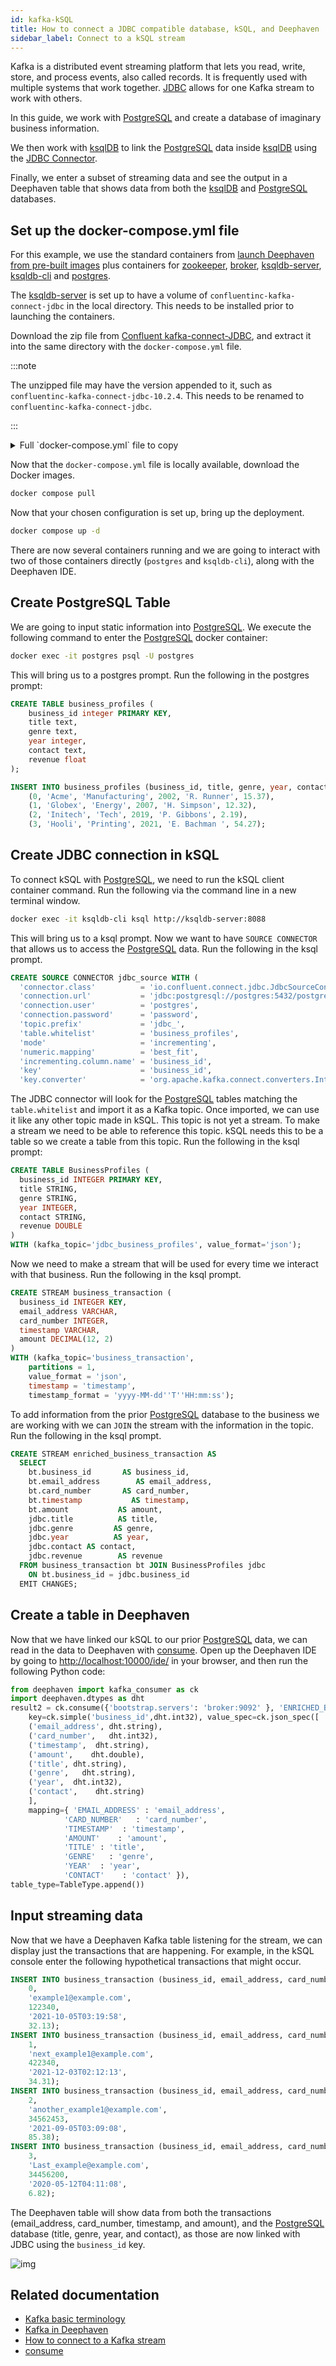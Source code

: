 ```yaml
---
id: kafka-kSQL
title: How to connect a JDBC compatible database, kSQL, and Deephaven
sidebar_label: Connect to a kSQL stream
---
```


Kafka is a distributed event streaming platform that lets you read, write, store, and process events, also called records. It is frequently used with multiple systems that work together. [JDBC](https://docs.confluent.io/kafka-connect-jdbc/current/index.html) allows for one Kafka stream to work with others.

In this guide, we work with [PostgreSQL](https://www.postgresql.org/) and create a database of imaginary business information.

We then work with [ksqlDB](https://www.confluent.io/product/ksql/) to link the [PostgreSQL](https://www.postgresql.org/) data inside [ksqlDB](https://www.confluent.io/product/ksql/) using the [JDBC Connector](https://docs.confluent.io/kafka-connect-jdbc/current/index.html).

Finally, we enter a subset of streaming data and see the output in a Deephaven table that shows data from both the [ksqlDB](https://www.confluent.io/product/ksql/) and [PostgreSQL](https://www.postgresql.org/) databases.

## Set up the docker-compose.yml file

For this example, we use the standard containers from [launch Deephaven from pre-built images](../../tutorials/docker-install.md) plus containers for [zookeeper](https://hub.docker.com/_/zookeeper), [broker](https://hub.docker.com/r/confluentinc/cp-kafka), [ksqldb-server](https://hub.docker.com/r/confluentinc/ksqldb-server), [ksqldb-cli](https://hub.docker.com/r/confluentinc/ksqldb-cli) and [postgres](https://hub.docker.com/_/postgres).

The [ksqldb-server](https://hub.docker.com/r/confluentinc/ksqldb-server) is set up to have a volume of `confluentinc-kafka-connect-jdbc` in the local directory. This needs to be installed prior to launching the containers.

Download the zip file from [Confluent kafka-connect-JDBC](https://www.confluent.io/hub/confluentinc/kafka-connect-jdbc), and extract it into the same directory with the `docker-compose.yml` file.

:::note

The unzipped file may have the version appended to it, such as `confluentinc-kafka-connect-jdbc-10.2.4`. This needs to be renamed to `confluentinc-kafka-connect-jdbc`.

:::

<details>
  <summary>Full `docker-compose.yml` file to copy</summary>

```bash
version: "3.4"

services:
  server:
    image: ghcr.io/deephaven/server:${VERSION:-latest}
    expose:
      - '8080'
    volumes:
      - ./data:/data
      - api-cache:/cache
    environment:
      - JAVA_TOOL_OPTIONS=-Xmx4g -Ddeephaven.console.type=python

  web:
    image: ghcr.io/deephaven/web:${VERSION:-latest}
    expose:
      - '80'
    volumes:
      - ./data:/data
      - web-tmp:/tmp

  grpc-proxy:
    image: ghcr.io/deephaven/grpc-proxy:${VERSION:-latest}
    environment:
      - BACKEND_ADDR=server:8080
    depends_on:
      - server
    expose:
      - '8080'

  envoy:
    image: ghcr.io/deephaven/envoy:${VERSION:-latest}
    depends_on:
      - web
      - grpc-proxy
      - server
    ports:
      - "${PORT:-10000}:10000"

  examples:
    image: ghcr.io/deephaven/examples
    volumes:
      - ./data:/data
    command: initialize

  zookeeper:
    image: confluentinc/cp-zookeeper:${VERSION:-latest}
    hostname: zookeeper
    container_name: zookeeper
    ports:
      - "2181:2181"
    environment:
      ZOOKEEPER_CLIENT_PORT: 2181
      ZOOKEEPER_TICK_TIME: 2000

  broker:
    image: confluentinc/cp-kafka:${VERSION:-latest}
    hostname: broker
    container_name: broker
    depends_on:
      - zookeeper
    ports:
      - "29092:29092"
    environment:
      KAFKA_BROKER_ID: 1
      KAFKA_ZOOKEEPER_CONNECT: 'zookeeper:2181'
      KAFKA_LISTENER_SECURITY_PROTOCOL_MAP: PLAINTEXT:PLAINTEXT,PLAINTEXT_HOST:PLAINTEXT
      KAFKA_ADVERTISED_LISTENERS: PLAINTEXT://broker:9092,PLAINTEXT_HOST://localhost:29092
      KAFKA_OFFSETS_TOPIC_REPLICATION_FACTOR: 1
      KAFKA_GROUP_INITIAL_REBALANCE_DELAY_MS: 0
      KAFKA_TRANSACTION_STATE_LOG_MIN_ISR: 1
      KAFKA_TRANSACTION_STATE_LOG_REPLICATION_FACTOR: 1

  ksqldb-server:
    image: confluentinc/ksqldb-server:0.10.2
    hostname: ksqldb-server
    container_name: ksqldb-server
    depends_on:
      - broker
    ports:
      - "8088:8088"
    environment:
      KSQL_LISTENERS: "http://0.0.0.0:8088"
      KSQL_BOOTSTRAP_SERVERS: "broker:9092"
      KSQL_KSQL_SCHEMA_REGISTRY_URL: "http://schema-registry:8081"
      KSQL_KSQL_LOGGING_PROCESSING_STREAM_AUTO_CREATE: "true"
      KSQL_KSQL_LOGGING_PROCESSING_TOPIC_AUTO_CREATE: "true"
      # Configuration to embed Kafka Connect support.
      KSQL_CONNECT_GROUP_ID: "ksql-connect-cluster"
      KSQL_CONNECT_BOOTSTRAP_SERVERS: "broker:9092"
      KSQL_CONNECT_KEY_CONVERTER: "org.apache.kafka.connect.storage.StringConverter"
      KSQL_CONNECT_VALUE_CONVERTER: "org.apache.kafka.connect.json.JsonConverter"
      KSQL_CONNECT_VALUE_CONVERTER_SCHEMAS_ENABLE: "false"
      KSQL_CONNECT_CONFIG_STORAGE_TOPIC: "_ksql-connect-configs"
      KSQL_CONNECT_OFFSET_STORAGE_TOPIC: "_ksql-connect-offsets"
      KSQL_CONNECT_STATUS_STORAGE_TOPIC: "_ksql-connect-statuses"
      KSQL_CONNECT_CONFIG_STORAGE_REPLICATION_FACTOR: 1
      KSQL_CONNECT_OFFSET_STORAGE_REPLICATION_FACTOR: 1
      KSQL_CONNECT_STATUS_STORAGE_REPLICATION_FACTOR: 1
      KSQL_CONNECT_PLUGIN_PATH: "/usr/share/kafka/plugins"
    volumes:
      - ./confluentinc-kafka-connect-jdbc:/usr/share/kafka/plugins/jdbc

  ksqldb-cli:
    image: confluentinc/ksqldb-cli:0.10.2
    container_name: ksqldb-cli
    depends_on:
      - broker
      - ksqldb-server
    entrypoint: /bin/sh
    tty: true

  postgres:
    image: postgres:12
    hostname: postgres
    container_name: postgres
    ports:
      - "5432:5432"
    environment:
      POSTGRES_PASSWORD: password

volumes:
    web-tmp:
    api-cache:


```

</details>

Now that the `docker-compose.yml` file is locally available, download the Docker images.

```bash
docker compose pull
```

Now that your chosen configuration is set up, bring up the deployment.

```bash
docker compose up -d
```

There are now several containers running and we are going to interact with two of those containers directly (`postgres` and `ksqldb-cli`), along with the Deephaven IDE.

## Create PostgreSQL Table

We are going to input static information into [PostgreSQL](https://www.postgresql.org/). We execute the following command to enter the [PostgreSQL](https://www.postgresql.org/) docker container:

```bash
docker exec -it postgres psql -U postgres
```

This will bring us to a postgres prompt. Run the following in the postgres prompt:

```SQL
CREATE TABLE business_profiles (
    business_id integer PRIMARY KEY,
    title text,
    genre text,
    year integer,
    contact text,
    revenue float
);

INSERT INTO business_profiles (business_id, title, genre, year, contact, revenue) VALUES
    (0, 'Acme', 'Manufacturing', 2002, 'R. Runner', 15.37),
    (1, 'Globex', 'Energy', 2007, 'H. Simpson', 12.32),
    (2, 'Initech', 'Tech', 2019, 'P. Gibbons', 2.19),
    (3, 'Hooli', 'Printing', 2021, 'E. Bachman ', 54.27);
```

## Create JDBC connection in kSQL

To connect kSQL with [PostgreSQL](https://www.postgresql.org/), we need to run the kSQL client container command. Run the following via the command line in a new terminal window.

```bash
docker exec -it ksqldb-cli ksql http://ksqldb-server:8088
```

This will bring us to a ksql prompt. Now we want to have `SOURCE CONNECTOR` that allows us to access the [PostgreSQL](https://www.postgresql.org/) data. Run the following in the ksql prompt.

```SQL
CREATE SOURCE CONNECTOR jdbc_source WITH (
  'connector.class'          = 'io.confluent.connect.jdbc.JdbcSourceConnector',
  'connection.url'           = 'jdbc:postgresql://postgres:5432/postgres',
  'connection.user'          = 'postgres',
  'connection.password'      = 'password',
  'topic.prefix'             = 'jdbc_',
  'table.whitelist'          = 'business_profiles',
  'mode'                     = 'incrementing',
  'numeric.mapping'          = 'best_fit',
  'incrementing.column.name' = 'business_id',
  'key'                      = 'business_id',
  'key.converter'            = 'org.apache.kafka.connect.converters.IntegerConverter');
```

The JDBC connector will look for the [PostgreSQL](https://www.postgresql.org/) tables matching the `table.whitelist` and import it as a Kafka topic. Once imported, we can use it like any other topic made in kSQL. This topic is not yet a stream. To make a stream we need to be able to reference this topic. kSQL needs this to be a table so we create a table from this topic. Run the following in the ksql prompt:

```SQL
CREATE TABLE BusinessProfiles (
  business_id INTEGER PRIMARY KEY,
  title STRING,
  genre STRING,
  year INTEGER,
  contact STRING,
  revenue DOUBLE
)
WITH (kafka_topic='jdbc_business_profiles', value_format='json');
```

Now we need to make a stream that will be used for every time we interact with that business. Run the following in the ksql prompt.

```SQL
CREATE STREAM business_transaction (
  business_id INTEGER KEY,
  email_address VARCHAR,
  card_number INTEGER,
  timestamp VARCHAR,
  amount DECIMAL(12, 2)
)
WITH (kafka_topic='business_transaction',
    partitions = 1,
    value_format = 'json',
    timestamp = 'timestamp',
    timestamp_format = 'yyyy-MM-dd''T''HH:mm:ss');
```

To add information from the prior [PostgreSQL](https://www.postgresql.org/) database to the business we are working with we can `JOIN` the stream with the information in the topic. Run the following in the ksql prompt.

```SQL
CREATE STREAM enriched_business_transaction AS
  SELECT
    bt.business_id       AS business_id,
    bt.email_address        AS email_address,
    bt.card_number       AS card_number,
    bt.timestamp           AS timestamp,
    bt.amount           AS amount,
    jdbc.title          AS title,
    jdbc.genre         AS genre,
    jdbc.year          AS year,
    jdbc.contact AS contact,
    jdbc.revenue        AS revenue
  FROM business_transaction bt JOIN BusinessProfiles jdbc
    ON bt.business_id = jdbc.business_id
  EMIT CHANGES;
```

## Create a table in Deephaven

Now that we have linked our kSQL to our prior [PostgreSQL](https://www.postgresql.org/) data, we can read in the data to Deephaven with [consume](../../reference/data-import-export/Kafka/consume.md). Open up the Deephaven IDE by going to [http://localhost:10000/ide/](http://localhost:10000/ide/) in your browser, and then run the following Python code:

```python skip-test
from deephaven import kafka_consumer as ck
import deephaven.dtypes as dht
result2 = ck.consume({'bootstrap.servers': 'broker:9092' }, 'ENRICHED_BUSINESS_TRANSACTION',
    key=ck.simple('business_id',dht.int32), value_spec=ck.json_spec([
    ('email_address', dht.string),
    ('card_number',   dht.int32),
    ('timestamp',  dht.string),
    ('amount',    dht.double),
    ('title', dht.string),
    ('genre',   dht.string),
    ('year',  dht.int32),
    ('contact',    dht.string)
    ],
    mapping={ 'EMAIL_ADDRESS' : 'email_address',
            'CARD_NUMBER'   : 'card_number',
            'TIMESTAMP'  : 'timestamp',
            'AMOUNT'    : 'amount',
            'TITLE' : 'title',
            'GENRE'   : 'genre',
            'YEAR'  : 'year',
            'CONTACT'    : 'contact' }),
table_type=TableType.append())
```

## Input streaming data

Now that we have a Deephaven Kafka table listening for the stream, we can display just the transactions that are happening. For example, in the kSQL console enter the following hypothetical transactions that might occur.

```SQL
INSERT INTO business_transaction (business_id, email_address, card_number, timestamp, amount) VALUES (
    0,
    'example1@example.com',
    122340,
    '2021-10-05T03:19:58',
    32.13);
INSERT INTO business_transaction (business_id, email_address, card_number, timestamp, amount) VALUES (
    1,
    'next_example1@example.com',
    422340,
    '2021-12-03T02:12:13',
    34.31);
INSERT INTO business_transaction (business_id, email_address, card_number, timestamp, amount) VALUES (
    2,
    'another_example1@example.com',
    34562453,
    '2021-09-05T03:09:08',
    85.38);
INSERT INTO business_transaction (business_id, email_address, card_number, timestamp, amount) VALUES (
    3,
    'Last_example@example.com',
    34456200,
    '2020-05-12T04:11:08',
    6.82);
```

The Deephaven table will show data from both the transactions (email_address, card_number, timestamp, and amount), and the [PostgreSQL](https://www.postgresql.org/) database (title, genre, year, and contact), as those are now linked with JDBC using the `business_id` key.

![img](../../assets/how-to/kSQL.png)

## Related documentation

- [Kafka basic terminology](../../conceptual/kafka-basic-terms.md)
- [Kafka in Deephaven](../../conceptual/kafka-in-deephaven.md)
- [How to connect to a Kafka stream](./kafka-stream.md)
- [consume](../../reference/data-import-export/Kafka/consume.md)
